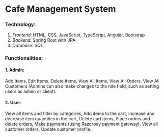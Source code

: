 # Cafe Management System


### Technology:

1. *Frontend*: HTML, CSS, JavaScript, TypeScript, Angular, Bootstrap
2. *Backend*: Spring Boot with JPA
3. *Database*: SQL

### Functionalities:

#### 1. Admin:
Add Items, Edit Items, Delete Items, View All Items, View All Orders, View All Customers (Admins can also make changes to the role field, such as setting users as admin or client).

#### 2. User:
View all items and filter by categories, Add items to the cart, Increase and decrease item quantities in the cart, Delete cart items, Place orders and delete orders, Make payments (using Razorpay payment gateway), View all customer orders, Update customer profile.
